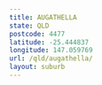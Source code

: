 ```yaml
---
title: AUGATHELLA
state: QLD
postcode: 4477
latitude: -25.444837
longitude: 147.059769
url: /qld/augathella/
layout: suburb
---
```

